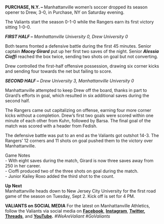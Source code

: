 **PURCHASE, N.Y. –** Manhattanville women’s soccer dropped its season opener to Drew, 3-0, in Purchase, NY on Saturday evening.    
   
The Valiants start the season 0-1-0 while the Rangers earn its first victory sitting 1-0-0.  
   
   
***FIRST HALF –** Manhattanville University 0, Drew University 0*  
   
Both teams fronted a defensive battle during the first 45 minutes. Senior captain ***Macey Girard*** put up her first two saves of the night. Senior ***Alessia Cioffi*** reached the box twice, sending two shots on goal but not converting.  
   
Drew controlled the first-half offensive possession, drawing six corner kicks and sending four towards the net but failing to score.  
   
***SECOND HALF –** Drew University 3, Manhattanville University 0*  
   
Manhattanville attempted to keep Drew off the board, thanks in part to Girard’s efforts in goal, which resulted in six additional saves during the second half.  
   
The Rangers came out capitalizing on offense, earning four more corner kicks without a completion. Drew’s first two goals were scored within one minute of each other from Kuhn, followed by Barsa. The final goal of the match was scored with a header from Fedish.  
   
   
The defensive battle was put to an end as the Valiants got outshot 14-3. The Rangers’ 12 corners and 11 shots on goal pushed them to the victory over Manhattanville.  
   
Game Notes  
\-   	With eight saves during the match, Girard is now three saves away from 250 in her career.  
\-   	Cioffi produced two of the three shots on goal during the match.  
\-   	Junior Kailey Roxo added the third shot to the count.

   
**Up Next**  
Manhattanville heads down to New Jersey City University for the first road game of the season on Tuesday, Sept 2\. Kick off is set for 4 PM.  
   
   
**VALIANTS on SOCIAL MEDIA** For the latest on Manhattanville Athletics, follow the Valiants via social media on [**Facebook**](http://facebook.com/govaliants), [**Instagram**](http://www.instagram.com/govaliants), [**Twitter**](http://www.twitter.com/govaliants)**, [Threads](https://www.threads.net/@govaliants)**, and **[YouTube](https://www.youtube.com/govaliants).** *\#WeAreValiant \#GoValiants*  
